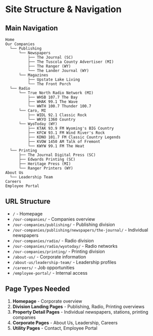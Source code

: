 # Site Structure & Navigation

## Main Navigation
```
Home
Our Companies
  └── Publishing
      └── Newspapers
          ├── The Journal (SC)
          ├── The Tuscola County Advertiser (MI)
          ├── The Ranger (WY)
          └── The Lander Journal (WY)
      └── Magazines
          ├── Upstate Lake Living
          └── The Front Porch
  └── Radio
      └── True North Radio Network (MI)
          ├── WHSB 107.7 The Bay
          ├── WHAK 99.1 The Wave
          └── WWTH 100.7 Thunder 100.7
      └── Caro, MI
          ├── WIDL 92.1 Classic Rock
          └── WKYO 1360 Country
      └── WyoToday (WY)
          ├── KTAK 93.9 FM Wyoming's BIG Country
          ├── KFCW 93.1 FM Wind River's Rock
          ├── KDNO 101.7 FM Classic Country Legends
          ├── KVOW 1450 AM Talk of Fremont
          └── KWYW 99.1 FM The Heat
  └── Printing
      ├── The Journal Digital Press (SC)
      ├── Edwards Printing (SC)
      ├── Heritage Press (MI)
      └── Ranger Printers (WY)
About Us
  └── Leadership Team
Careers
Employee Portal
```

## URL Structure
- `/` - Homepage
- `/our-companies/` - Companies overview
- `/our-companies/publishing/` - Publishing division
- `/our-companies/publishing/newspapers/the-journal/` - Individual newspapers
- `/our-companies/radio/` - Radio division
- `/our-companies/radio/wyotoday/` - Radio networks
- `/our-companies/printing/` - Printing division
- `/about-us/` - Corporate information
- `/about-us/leadership-team/` - Leadership profiles
- `/careers/` - Job opportunities
- `/employee-portal/` - Internal access

## Page Types Needed
1. **Homepage** - Corporate overview
2. **Division Landing Pages** - Publishing, Radio, Printing overviews
3. **Property Detail Pages** - Individual newspapers, stations, printing companies
4. **Corporate Pages** - About Us, Leadership, Careers
5. **Utility Pages** - Contact, Employee Portal